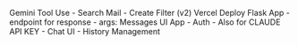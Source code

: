 Gemini
Tool Use
    - Search Mail
    - Create Filter (v2)
Vercel Deploy
Flask App
    - endpoint for response - args: Messages
UI App
    - Auth
        - Also for CLAUDE API KEY
    - Chat UI
    - History Management